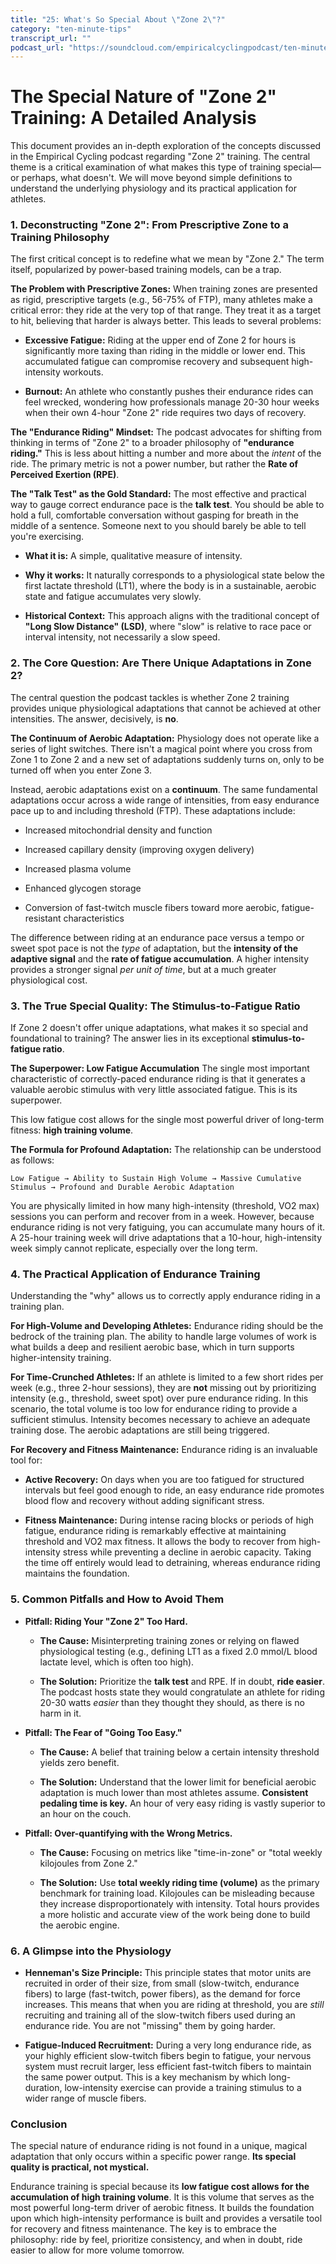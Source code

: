 ```yaml
---
title: "25: What's So Special About \"Zone 2\"?"
category: "ten-minute-tips"
transcript_url: ""
podcast_url: "https://soundcloud.com/empiricalcyclingpodcast/ten-minute-tips-25-whats-so-special-about-zone-2"
---
```



# The Special Nature of "Zone 2" Training: A Detailed Analysis

This document provides an in-depth exploration of the concepts discussed in the Empirical Cycling podcast regarding "Zone 2" training. The central theme is a critical examination of what makes this type of training special—or perhaps, what doesn't. We will move beyond simple definitions to understand the underlying physiology and its practical application for athletes.

### 1. Deconstructing "Zone 2": From Prescriptive Zone to a Training Philosophy

The first critical concept is to redefine what we mean by "Zone 2." The term itself, popularized by power-based training models, can be a trap.

**The Problem with Prescriptive Zones:** When training zones are presented as rigid, prescriptive targets (e.g., 56-75% of FTP), many athletes make a critical error: they ride at the very top of that range. They treat it as a target to hit, believing that harder is always better. This leads to several problems:

-   **Excessive Fatigue:** Riding at the upper end of Zone 2 for hours is significantly more taxing than riding in the middle or lower end. This accumulated fatigue can compromise recovery and subsequent high-intensity workouts.
    
-   **Burnout:** An athlete who constantly pushes their endurance rides can feel wrecked, wondering how professionals manage 20-30 hour weeks when their own 4-hour "Zone 2" ride requires two days of recovery.
    

**The "Endurance Riding" Mindset:** The podcast advocates for shifting from thinking in terms of "Zone 2" to a broader philosophy of **"endurance riding."** This is less about hitting a number and more about the _intent_ of the ride. The primary metric is not a power number, but rather the **Rate of Perceived Exertion (RPE)**.

**The "Talk Test" as the Gold Standard:** The most effective and practical way to gauge correct endurance pace is the **talk test**. You should be able to hold a full, comfortable conversation without gasping for breath in the middle of a sentence. Someone next to you should barely be able to tell you're exercising.

-   **What it is:** A simple, qualitative measure of intensity.
    
-   **Why it works:** It naturally corresponds to a physiological state below the first lactate threshold (LT1), where the body is in a sustainable, aerobic state and fatigue accumulates very slowly.
    
-   **Historical Context:** This approach aligns with the traditional concept of **"Long Slow Distance" (LSD)**, where "slow" is relative to race pace or interval intensity, not necessarily a slow speed.
    

### 2. The Core Question: Are There Unique Adaptations in Zone 2?

The central question the podcast tackles is whether Zone 2 training provides unique physiological adaptations that cannot be achieved at other intensities. The answer, decisively, is **no**.

**The Continuum of Aerobic Adaptation:** Physiology does not operate like a series of light switches. There isn't a magical point where you cross from Zone 1 to Zone 2 and a new set of adaptations suddenly turns on, only to be turned off when you enter Zone 3.

Instead, aerobic adaptations exist on a **continuum**. The same fundamental adaptations occur across a wide range of intensities, from easy endurance pace up to and including threshold (FTP). These adaptations include:

-   Increased mitochondrial density and function
    
-   Increased capillary density (improving oxygen delivery)
    
-   Increased plasma volume
    
-   Enhanced glycogen storage
    
-   Conversion of fast-twitch muscle fibers toward more aerobic, fatigue-resistant characteristics
    

The difference between riding at an endurance pace versus a tempo or sweet spot pace is not the _type_ of adaptation, but the **intensity of the adaptive signal** and the **rate of fatigue accumulation**. A higher intensity provides a stronger signal _per unit of time_, but at a much greater physiological cost.

### 3. The True Special Quality: The Stimulus-to-Fatigue Ratio

If Zone 2 doesn't offer unique adaptations, what makes it so special and foundational to training? The answer lies in its exceptional **stimulus-to-fatigue ratio**.

**The Superpower: Low Fatigue Accumulation** The single most important characteristic of correctly-paced endurance riding is that it generates a valuable aerobic stimulus with very little associated fatigue. This is its superpower.

This low fatigue cost allows for the single most powerful driver of long-term fitness: **high training volume**.

**The Formula for Profound Adaptation:** The relationship can be understood as follows:

`Low Fatigue → Ability to Sustain High Volume → Massive Cumulative Stimulus → Profound and Durable Aerobic Adaptation`

You are physically limited in how many high-intensity (threshold, VO2 max) sessions you can perform and recover from in a week. However, because endurance riding is not very fatiguing, you can accumulate many hours of it. A 25-hour training week will drive adaptations that a 10-hour, high-intensity week simply cannot replicate, especially over the long term.

### 4. The Practical Application of Endurance Training

Understanding the "why" allows us to correctly apply endurance riding in a training plan.

**For High-Volume and Developing Athletes:** Endurance riding should be the bedrock of the training plan. The ability to handle large volumes of work is what builds a deep and resilient aerobic base, which in turn supports higher-intensity training.

**For Time-Crunched Athletes:** If an athlete is limited to a few short rides per week (e.g., three 2-hour sessions), they are **not** missing out by prioritizing intensity (e.g., threshold, sweet spot) over pure endurance riding. In this scenario, the total volume is too low for endurance riding to provide a sufficient stimulus. Intensity becomes necessary to achieve an adequate training dose. The aerobic adaptations are still being triggered.

**For Recovery and Fitness Maintenance:** Endurance riding is an invaluable tool for:

-   **Active Recovery:** On days when you are too fatigued for structured intervals but feel good enough to ride, an easy endurance ride promotes blood flow and recovery without adding significant stress.
    
-   **Fitness Maintenance:** During intense racing blocks or periods of high fatigue, endurance riding is remarkably effective at maintaining threshold and VO2 max fitness. It allows the body to recover from high-intensity stress while preventing a decline in aerobic capacity. Taking the time off entirely would lead to detraining, whereas endurance riding maintains the foundation.
    

### 5. Common Pitfalls and How to Avoid Them

-   **Pitfall: Riding Your "Zone 2" Too Hard.**
    
    -   **The Cause:** Misinterpreting training zones or relying on flawed physiological testing (e.g., defining LT1 as a fixed 2.0 mmol/L blood lactate level, which is often too high).
        
    -   **The Solution:** Prioritize the **talk test** and RPE. If in doubt, **ride easier**. The podcast hosts state they would congratulate an athlete for riding 20-30 watts _easier_ than they thought they should, as there is no harm in it.
        
-   **Pitfall: The Fear of "Going Too Easy."**
    
    -   **The Cause:** A belief that training below a certain intensity threshold yields zero benefit.
        
    -   **The Solution:** Understand that the lower limit for beneficial aerobic adaptation is much lower than most athletes assume. **Consistent pedaling time is key.** An hour of very easy riding is vastly superior to an hour on the couch.
        
-   **Pitfall: Over-quantifying with the Wrong Metrics.**
    
    -   **The Cause:** Focusing on metrics like "time-in-zone" or "total weekly kilojoules from Zone 2."
        
    -   **The Solution:** Use **total weekly riding time (volume)** as the primary benchmark for training load. Kilojoules can be misleading because they increase disproportionately with intensity. Total hours provides a more holistic and accurate view of the work being done to build the aerobic engine.
        

### 6. A Glimpse into the Physiology

-   **Henneman's Size Principle:** This principle states that motor units are recruited in order of their size, from small (slow-twitch, endurance fibers) to large (fast-twitch, power fibers), as the demand for force increases. This means that when you are riding at threshold, you are _still_ recruiting and training all of the slow-twitch fibers used during an endurance ride. You are not "missing" them by going harder.
    
-   **Fatigue-Induced Recruitment:** During a very long endurance ride, as your highly efficient slow-twitch fibers begin to fatigue, your nervous system must recruit larger, less efficient fast-twitch fibers to maintain the same power output. This is a key mechanism by which long-duration, low-intensity exercise can provide a training stimulus to a wider range of muscle fibers.
    

### Conclusion

The special nature of endurance riding is not found in a unique, magical adaptation that only occurs within a specific power range. **Its special quality is practical, not mystical.**

Endurance training is special because its **low fatigue cost allows for the accumulation of high training volume**. It is this volume that serves as the most powerful long-term driver of aerobic fitness. It builds the foundation upon which high-intensity performance is built and provides a versatile tool for recovery and fitness maintenance. The key is to embrace the philosophy: ride by feel, prioritize consistency, and when in doubt, ride easier to allow for more volume tomorrow.